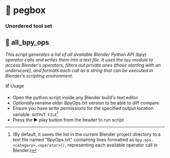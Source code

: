 # 🧰 pegbox
### Unordered tool set ###
## 🧷 all_bpy_ops ##
*This script generates a list of all available Blender Python API (bpy) operator calls 
and writes them into a text file. It uses the `bpy` module to access Blender's operators, 
filters out private ones (those starting with an underscore), and formats each call as 
a string that can be executed in Blender's scripting environment.*

🗹 Usage
* Open the python script inside any Blender build's text editor 
* *Optionally* rename older BpyOps.txt version to be able to diff compare
* Ensure you have write permissions for the specified output location variable: `OUTPUT_FILE`[^1]
* Press the ▶ play button from the header to run script

[^1]:(By default, it saves the list in the current Blender project directory to a text file named "BpyOps.txt" containing lines formatted as `bpy.ops.<category>.<operator>()`, representing each available operator call in Blender.)
